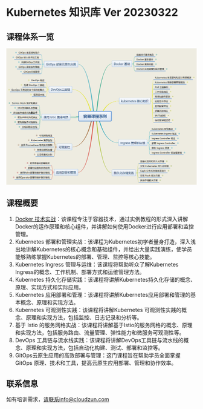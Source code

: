 # Kubernetes 知识库 Ver 20230322





## 课程体系一览



![容器课程系列](README.assets/容器课程系列.png)





## 课程概要



1.  [Docker 技术实战](01-dockerlab/README.md)：该课程专注于容器技术，通过实例教程的形式深入讲解Docker的运作原理和核心组件，并讲解如何使用Docker进行应用部署和监控管理。
2.  Kubernetes 部署和管理实战：该课程为Kubernetes初学者量身打造，深入浅出地讲解Kubernetes的核心概念和基础组件，并给出大量实践演练，使学员能够熟练掌握Kubernetes的部署、管理、监控等核心技能。
3.  Kubernetes Ingress 管理与运维：该课程将帮助听众了解Kubernetes Ingress的概念、工作机制、部署方式和运维管理方法。
4.  Kubernetes 持久化存储实践：该课程将讲解Kubernetes持久化存储的概念、原理、实现方式和实际应用。
5.  Kubernetes 应用部署和管理：该课程将讲解Kubernetes应用部署和管理的基本概念、原理和实现方法。
6.  Kubernetes 可观测性实践：该课程将讲解Kubernetes 可观测性实践的概念、原理和实现方法，包括监控、日志记录和分析等。
7.  基于 Istio 的服务网格实战：该课程将讲解基于Istio的服务网格的概念、原理和实现方法，包括服务路由、流量管理、弹性能力和微服务可观测性等。
8.  DevOps 工具链与流水线实践：该课程将讲解DevOps工具链与流水线的概念、原理和实现方法，包括自动化构建、测试、部署和监控等。
9.  GitOps云原生应用的高效部署与管理：这门课程旨在帮助学员全面掌握 GitOps 原理、技术和工具，提高云原生应用部署、管理和协作效率。





## 联系信息

如有培训需求，请联系info@cloudzun.com



